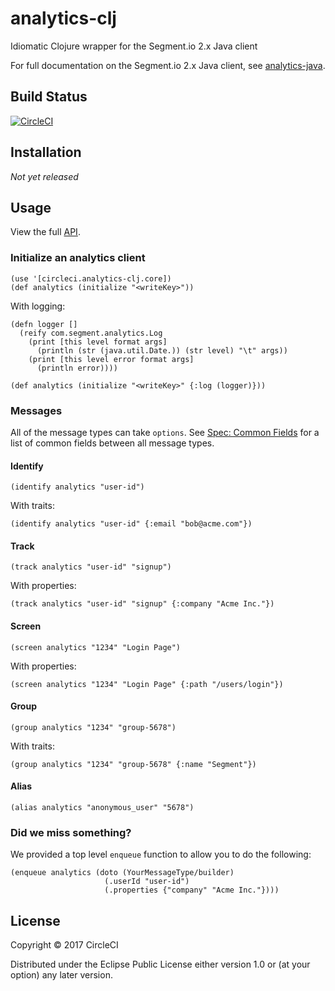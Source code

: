# analytics-clj

Idiomatic Clojure wrapper for the Segment.io 2.x Java client

For full documentation on the Segment.io 2.x Java client, see [analytics-java](https://github.com/segmentio/analytics-java).

## Build Status

[![CircleCI](https://circleci.com/gh/circleci/analytics-clj/tree/master.svg?style=svg)](https://circleci.com/gh/circleci/analytics-clj/tree/master)

## Installation

*Not yet released*

## Usage

View the full [API](https://circleci.github.io/analytics-clj/).

### Initialize an analytics client

```
(use '[circleci.analytics-clj.core])
(def analytics (initialize "<writeKey>"))
```

With logging:

```
(defn logger []
  (reify com.segment.analytics.Log
    (print [this level format args]
      (println (str (java.util.Date.)) (str level) "\t" args))
    (print [this level error format args]
      (println error))))

(def analytics (initialize "<writeKey>" {:log (logger)}))
```

### Messages

All of the message types can take `options`. See [Spec: Common Fields](https://segment.com/docs/spec/common/) for a list of common fields between all message types.

#### Identify

`(identify analytics "user-id")`

With traits:

`(identify analytics "user-id" {:email "bob@acme.com"})`

#### Track

`(track analytics "user-id" "signup")`

With properties:

`(track analytics "user-id" "signup" {:company "Acme Inc."})`

#### Screen

`(screen analytics "1234" "Login Page")`

With properties:

`(screen analytics "1234" "Login Page" {:path "/users/login"})`

#### Group

`(group analytics "1234" "group-5678")`

With traits:

`(group analytics "1234" "group-5678" {:name "Segment"})`

#### Alias

`(alias analytics "anonymous_user" "5678")`

### Did we miss something?

We provided a top level `enqueue` function to allow you to do the following:

```
(enqueue analytics (doto (YourMessageType/builder)
                     (.userId "user-id")
                     (.properties {"company" "Acme Inc."})))
```

## License

Copyright © 2017 CircleCI

Distributed under the Eclipse Public License either version 1.0 or (at your option) any later version.
